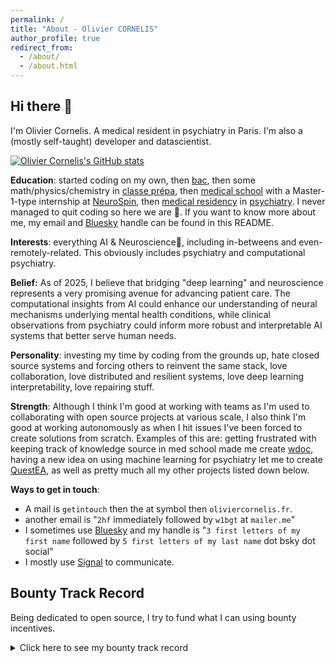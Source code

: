 ```yaml
---
permalink: /
title: "About - Olivier CORNELIS"
author_profile: true
redirect_from:
  - /about/
  - /about.html
---
```



## Hi there 👋

I'm Olivier Cornelis. A medical resident in psychiatry in Paris. I'm also a (mostly self-taught) developer and datascientist.

[![Olivier Cornelis's GitHub stats](https://github-readme-stats.vercel.app/api?username=thiswillbeyourgithub&show_icons=true&theme=transparent)](https://github.com/thiswillbeyourgithub/github-readme-stats)

**Education**: started coding on my own, then [bac](https://en.wikipedia.org/wiki/Baccalaur%C3%A9at), then some math/physics/chemistry in [classe prépa](https://en.wikipedia.org/wiki/Classe_pr%C3%A9paratoire_aux_grandes_%C3%A9coles), then [medical school](https://en.wikipedia.org/wiki/Paris_Cit%C3%A9_University) with a Master-1-type internship at [NeuroSpin](https://fr.wikipedia.org/wiki/NeuroSpin), then [medical residency](https://en.wikipedia.org/wiki/Medical_education_in_France#Third_cycle_of_the_medical_studies) in [psychiatry](https://fr.wikipedia.org/wiki/Psychiatrie_en_France). I never managed to quit coding so here we are 🤷. If you want to know more about me, my email and [Bluesky](https://en.wikipedia.org/wiki/Bluesky) handle can be found in this README.

**Interests**: everything AI & Neuroscience🧠, including in-betweens and even-remotely-related. This obviously includes psychiatry and computational psychiatry.

**Belief:** As of 2025, I believe that bridging "deep learning" and neuroscience represents a very promising avenue for advancing patient care. The computational insights from AI could enhance our understanding of neural mechanisms underlying mental health conditions, while clinical observations from psychiatry could inform more robust and interpretable AI systems that better serve human needs.

**Personality**: investing my time by coding from the grounds up, hate closed source systems and forcing others to reinvent the same stack, love collaboration, love distributed and resilient systems, love deep learning interpretability, love repairing stuff.

**Strength**: Although I think I'm good at working with teams as I'm used to collaborating with open source projects at various scale, I also think I'm good at working autonomously as when I hit issues I've been forced to create solutions from scratch. Examples of this are: getting frustrated with keeping track of knowledge source in med school made me create [wdoc](https://github.com/thiswillbeyourgithub/wdoc/), having a new idea on using machine learning for psychiatry let me to create [QuestEA](https://github.com/thiswillbeyourgithub/QuestEA), as well as pretty much all my other projects listed down below.

**Ways to get in touch**:
- A mail is `getintouch` then the at symbol then `oliviercornelis.fr`.
- another email is "`2hf` immediately followed by `w1bgt` at `mailer.me`"
- I sometimes use [Bluesky](https://en.wikipedia.org/wiki/Bluesky) and my handle is "`3 first letters of my first name` followed by `5 first letters of my last name` dot bsky dot social"
- I mostly use [Signal](https://en.wikipedia.org/wiki/Signal_(software)) to communicate.


## Bounty Track Record

Being dedicated to open source, I try to fund what I can using bounty incentives.

<details>
<summary>Click here to see my bounty track record</summary>

1. [Porting my SleepTk app from a micropython-based OS to a C-based device](https://github.com/thiswillbeyourgithub/SleepTk_pinetime_sleep_tracker/issues/13)
2. [Adding highlights on the mobile webapp for Karakeep](https://github.com/karakeep-app/karakeep/issues/1220)

3. *The other bounties are currently in progress*

</details>
